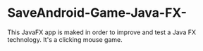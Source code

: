 # SaveAndroid-Game-Java-FX-
This JavaFX app is maked in order to improve and test a Java FX technology. It's a clicking mouse game.
